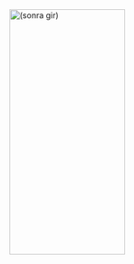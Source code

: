
<img align="center" src="https://github.com/onderozduyucu/flutter_signup_page_ui_design/assets/149434617/abf7577e-a509-4293-90cf-b374bbb094b5.jpg" alt="(sonra gir)" width="204" height="434" />
